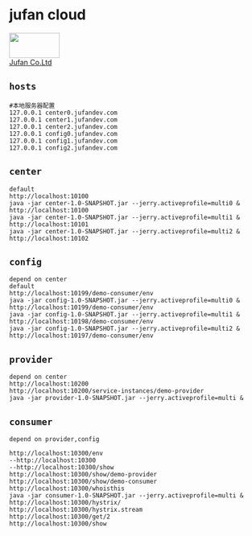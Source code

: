 jufan cloud
=
<a href="http://www.juxiangfen.com"><img width="100" height="50" src="http://www.juxiangfen.com/prd/images/logo.png"><br>
[Jufan Co.Ltd](http://www.juxiangfen.com/)

`hosts`
-
    #本地服务器配置
    127.0.0.1 center0.jufandev.com
    127.0.0.1 center1.jufandev.com
    127.0.0.1 center2.jufandev.com
    127.0.0.1 config0.jufandev.com
    127.0.0.1 config1.jufandev.com
    127.0.0.1 config2.jufandev.com
    
`center`
-
    default
    http://localhost:10100
    java -jar center-1.0-SNAPSHOT.jar --jerry.activeprofile=multi0 &
    http://localhost:10100
    java -jar center-1.0-SNAPSHOT.jar --jerry.activeprofile=multi1 &
    http://localhost:10101
    java -jar center-1.0-SNAPSHOT.jar --jerry.activeprofile=multi2 &
    http://localhost:10102
    
`config`
-
    depend on center
    default
    http://localhost:10199/demo-consumer/env
    java -jar config-1.0-SNAPSHOT.jar --jerry.activeprofile=multi0 &
    http://localhost:10199/demo-consumer/env
    java -jar config-1.0-SNAPSHOT.jar --jerry.activeprofile=multi1 &
    http://localhost:10198/demo-consumer/env
    java -jar config-1.0-SNAPSHOT.jar --jerry.activeprofile=multi2 &
    http://localhost:10197/demo-consumer/env

`provider`
-
    depend on center
    http://localhost:10200
    http://localhost:10200/service-instances/demo-provider
    java -jar provider-1.0-SNAPSHOT.jar --jerry.activeprofile=multi &

`consumer`
-
    depend on provider,config
    
    http://localhost:10300/env
    --http://localhost:10300
    --http://localhost:10300/show
    http://localhost:10300/show/demo-provider
    http://localhost:10300/show/demo-consumer
    http://localhost:10300/whoisthis
    java -jar consumer-1.0-SNAPSHOT.jar --jerry.activeprofile=multi &
    http://localhost:10300/hystrix/
    http://localhost:10300/hystrix.stream
    http://localhost:10300/get/2
    http://localhost:10300/show
